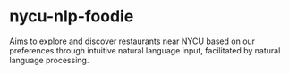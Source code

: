 # nycu-nlp-foodie
Aims to explore and discover restaurants near NYCU based on our preferences through intuitive natural language input, facilitated by natural language processing.
